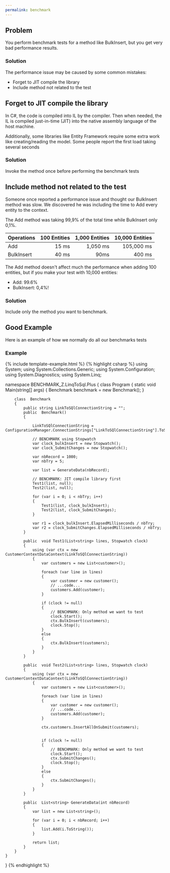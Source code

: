 ```yaml
---
permalink: benchmark
---
```


## Problem
You perform benchmark tests for a method like BulkInsert, but you get very bad performance results.

### Solution
The performance issue may be caused by some common mistakes:

- Forget to JIT compile the library
- Include method not related to the test


## Forget to JIT compile the library
In C#, the code is compiled into IL by the compiler. Then when needed, the IL is compiled just-in-time (JIT) into the native assembly language of the host machine.

Additionally, some libraries like Entity Framework require some extra work like creating/reading the model. Some people report the first load taking several seconds
<!--
Entity Framework Extensions also takes some time to be compiled. It can take around 100ms the first time you use a method! So if you include it this time, your benchmark time is currently way higher than it should.!-->

### Solution
Invoke the method once before performing the benchmark tests

## Include method not related to the test
Someone once reported a performance issue and thought our BulkInsert method was slow. We discovered he was including the time to Add every entity to the context.

The Add method was taking 99,9% of the total time while BulkInsert only 0,1%.


| Operations | 100 Entities | 1,000 Entities | 10,000 Entities |
| :--------- | -----------: | -------------: | --------------: |
| Add        | 15 ms        | 1,050 ms       | 105,000 ms      |
| BulkInsert | 40 ms        | 90ms           | 400 ms          |


The Add method doesn't affect much the performance when adding 100 entities, but if you make your test with 10,000 entities:
 - Add: 99.6%
 - BulkInsert: 0,4%!

### Solution
Include only the method you want to benchmark.

## Good Example
Here is an example of how we normally do all our benchmarks tests

### Example
{% include template-example.html %} 
{% highlight csharp %}
using System;
using System.Collections.Generic;
using System.Configuration;
using System.Diagnostics;
using System.Linq;

namespace BENCHMARK_Z.LinqToSql.Plus
{
    class Program
    { 
        static void Main(string[] args)
        {
             Benchmark benchmark = new Benchmark();
        }

        class  Benchmark
        {
            public string LinkToSQlConnectionString = "";
            public  Benchmark()
            {

                LinkToSQlConnectionString = ConfigurationManager.ConnectionStrings["LinkToSQlConnectionString"].ToString();

                // BENCHMARK using Stopwatch
                var clock_bulkInsert = new Stopwatch();
                var clock_SubmitChanges = new Stopwatch();

                var nbRecord = 1000;
                var nbTry = 5;

                var list = GenerateData(nbRecord);

                // BENCHMARK: JIT compile library first
                Test1(list, null);
                Test2(list, null);

                for (var i = 0; i < nbTry; i++)
                {
                    Test1(list, clock_bulkInsert);
                    Test2(list, clock_SubmitChanges);
                }

                var r1 = clock_bulkInsert.ElapsedMilliseconds / nbTry;
                var r2 = clock_SubmitChanges.ElapsedMilliseconds / nbTry;
            }

            public  void Test1(List<string> lines, Stopwatch clock)
            {
                using (var ctx = new CustomerContextDataContext(LinkToSQlConnectionString))
                {
                    var customers = new List<customer>();

                    foreach (var line in lines)
                    {
                        var customer = new customer();
                        // ...code...
                        customers.Add(customer);
                    }

                    if (clock != null)
                    {
                        // BENCHMARK: Only method we want to test
                        clock.Start();
                        ctx.BulkInsert(customers);
                        clock.Stop();
                    }
                    else
                    {
                        ctx.BulkInsert(customers);
                    } 
                }
            }

            public  void Test2(List<string> lines, Stopwatch clock)
            {
                using (var ctx = new CustomerContextDataContext(LinkToSQlConnectionString))
                {
                    var customers = new List<customer>();

                    foreach (var line in lines)
                    {
                        var customer = new customer();
                        // ...code...
                        customers.Add(customer);
                    }

                    ctx.customers.InsertAllOnSubmit(customers);

                    
                    if (clock != null)
                    {
                        // BENCHMARK: Only method we want to test
                        clock.Start();
                        ctx.SubmitChanges();
                        clock.Stop();
                    }
                    else
                    {
                        ctx.SubmitChanges();
                    }
                }
            }

            public  List<string> GenerateData(int nbRecord)
            {
                var list = new List<string>();

                for (var i = 0; i < nbRecord; i++)
                {
                    list.Add(i.ToString());
                }

                return list;
            }
        } 
    }
}
{% endhighlight %}

